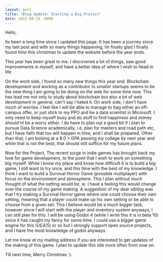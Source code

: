 ```yaml
---
layout: post
title: "Blog Update: Starting a Big Project"
date: 2022-08-19 -0000
---
```

Hello, 

Its been a long time since I updated this page. It has been a journey since my last post and with so many things happening, Im finally glad I finally found time this christmas to update the website before the year ends.

This year has been great to me. I discovered a lot of things, saw good improvements in myself, and have a better idea of where I wish to head in life. 

On the work side, I found so many new things this year end. Blockchain development and working as a contributor to smaller startups seems to be the new thing I am going to be doing on the side for some time now. This has lead me not only to study about blockchain but also a lot of web development in general, can't say I hated it. On work side, I don't have much of worries. I feel like I will be able to manage to bag either an off-campus offer, or just stick to my PPO and be a data scientist in Microsoft. I only need to keep myself busy and do stuff to find happiness and money should'nt be a worry either. I do have to plan out a good bit if I plan to pursue Data Science academically, i.e. plan for masters and road path etc, but I have faith that too will happen in time, and I shall be prepared. Other than that, I am looking at a 8.0 > GPA passing my college by next year and while that is not the best, that should still suffice for my future plans.

Now for the Project, The recent surge in indie games has brought back my love for game development, to the point that I wish to work on something big myself. While I know my place and know how difficult it is to build a big game, I still want to try once, and this time with the best of my knowledge. I think I want to build a Survival Horror Game (possible multiplayer) with focus on the environment and atmosphere. This I plan without much thought of what the setting would be, ie. I have a feeling this would change over the course of my game making. A suggestion of my dear sibling was that I try making a Survival Horror game where one could choose their own setting, meaning that a player could make up his own setting or be able to choose from a given set. This I believe would be a much bigger task, however since I will start with the player and inventory system anyways, I can still plan for this. I will be using Godot 4 (while I write this it is in beta 10) since it has caught my fancy for some time. I could use a bigger game engine for this (UE4/5) or so but I strongly support open source projects, and I have the most knowledge of godot anyways. 

Let me know at my mailing address if you are interested to get updates of the making of this game. I plan to update this site more often from now on.

Till next time, Merry Christmas :).